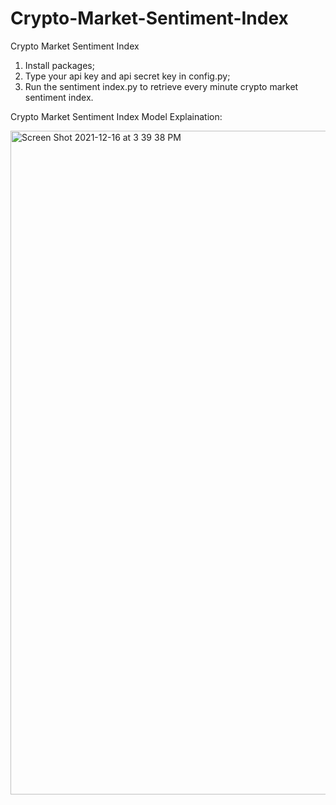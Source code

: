# Crypto-Market-Sentiment-Index
Crypto Market Sentiment Index


1. Install packages;
2. Type your api key and api secret key in config.py;
3. Run the sentiment index.py to retrieve every minute crypto market sentiment index.


Crypto Market Sentiment Index Model Explaination:

<img width="1062" alt="Screen Shot 2021-12-16 at 3 39 38 PM" src="https://user-images.githubusercontent.com/96063754/146328878-cb0e4151-a163-41e4-990a-82e9b2d1a546.png">
